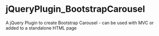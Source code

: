 # jQueryPlugin_BootstrapCarousel
A jQuery Plugin to create Bootstrap Carousel - can be used with MVC or added to a standalone HTML page

